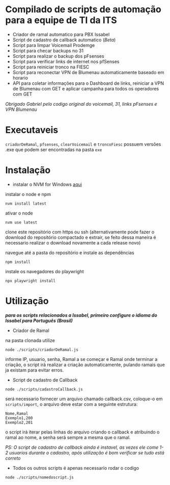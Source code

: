 # Compilado de scripts de automação para a equipe de TI da ITS
- Criador de ramal automatico para PBX Issabel
- Script de cadastro de callback automatico (_Beta_)
- Script para limpar Voicemail Prodemge
- Script para checar backups no 31
- Script para realizar o backup dos pFsenses
- Script para verificar links de internet nos pfSenses
- Script para reiniciar tronco na FIESC
- Script para reconectar VPN de Blumenau automaticamente baseado em horario
- API para coletar informações para o Dashboard de links, reiniciar a VPN de Blumenau com GET e aplicar campanha para todos os operadores com GET

_Obrigado Gabriel pelo codigo original do voicemail, 31, links pFsenses e VPN Blumenau_
# Executaveis

`criadorDeRamal`, `pfsenses`, `clearVoicemail` e `troncoFiesc` possuem versões .exe que podem ser encontradas na pasta `exe`

# Instalação

- instalar o NVM for Windows [aqui](https://github.com/coreybutler/nvm-windows/releases/download/1.2.2/nvm-setup.exe)

instalar o node e npm
```
nvm install latest
```
  ativar o node
```
nvm use latest
```
  clone este repositório com https ou ssh
  (alternativamente pode fazer o download do repositório compactado e extrair, se feito dessa maneira é necessario realizar o download novamente a cada release novo)

  navegue até a pasta do repositório e instale as dependências
```
npm install
```
  instale os navegadores do playwright
```
npx playwright install
```
# Utilização

_**para os scripts relacionados a Issabel, primeiro configure o idioma do Issabel para Português (Brasil)**_

- Criador de Ramal

na pasta clonada utilize
```
node ./scripts/criadorDeRamal.js
```
informe IP, usuario, senha, Ramal a se começar e Ramal onde terminar a criação, o script irá realizar a criação automaticamente, pulando ramais que ja existam para evitar erros.

- Script de cadastro de Callback
```
node ./scripts/cadastroCallback.js
```

será necessario fornecer um arquivo chamado callback.csv, coloque-o em `scripts/import`, o arquivo deve estar com a seguinte estrutura:
```
Nome,Ramal
Exemplo1,200
Exemplo2,201
```

o script irá iterar pelas linhas do arquivo criando o callback e atribuindo o ramal ao nome, a senha será sempre a mesma que o ramal.

_PS: O script de cadastro de callback ainda é instavel, as vezes ele come 1-2 usuarios durante o cadastro, após utilização é bom verificar se tudo está correto_

- Todos os outros scripts é apenas necessario rodar o codigo
```
node ./scripts/nomedoscript.js
```

